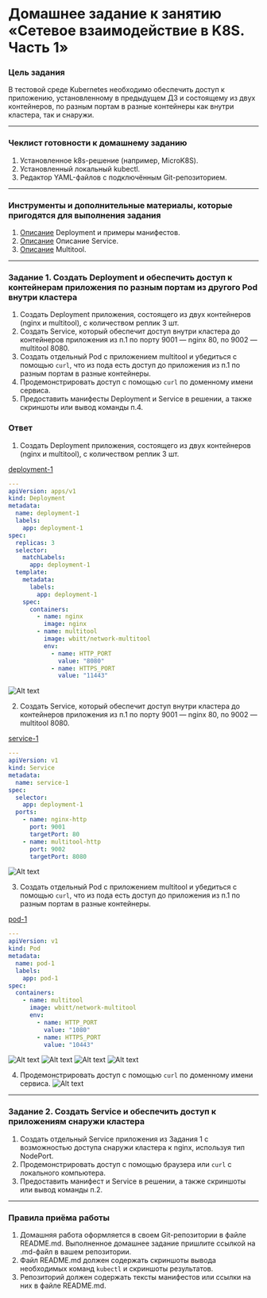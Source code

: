 # Домашнее задание к занятию «Сетевое взаимодействие в K8S. Часть 1»

### Цель задания

В тестовой среде Kubernetes необходимо обеспечить доступ к приложению, установленному в предыдущем ДЗ и состоящему из двух контейнеров, по разным портам в разные контейнеры как внутри кластера, так и снаружи.

------

### Чеклист готовности к домашнему заданию

1. Установленное k8s-решение (например, MicroK8S).
2. Установленный локальный kubectl.
3. Редактор YAML-файлов с подключённым Git-репозиторием.

------

### Инструменты и дополнительные материалы, которые пригодятся для выполнения задания

1. [Описание](https://kubernetes.io/docs/concepts/workloads/controllers/deployment/) Deployment и примеры манифестов.
2. [Описание](https://kubernetes.io/docs/concepts/services-networking/service/) Описание Service.
3. [Описание](https://github.com/wbitt/Network-MultiTool) Multitool.

------

### Задание 1. Создать Deployment и обеспечить доступ к контейнерам приложения по разным портам из другого Pod внутри кластера

1. Создать Deployment приложения, состоящего из двух контейнеров (nginx и multitool), с количеством реплик 3 шт.
2. Создать Service, который обеспечит доступ внутри кластера до контейнеров приложения из п.1 по порту 9001 — nginx 80, по 9002 — multitool 8080.
3. Создать отдельный Pod с приложением multitool и убедиться с помощью `curl`, что из пода есть доступ до приложения из п.1 по разным портам в разные контейнеры.
4. Продемонстрировать доступ с помощью `curl` по доменному имени сервиса.
5. Предоставить манифесты Deployment и Service в решении, а также скриншоты или вывод команды п.4.

### Ответ 

1. Создать Deployment приложения, состоящего из двух контейнеров (nginx и multitool), с количеством реплик 3 шт.

[deployment-1](deployment-1.yaml)
```yaml
---
apiVersion: apps/v1
kind: Deployment
metadata:
  name: deployment-1
  labels:
    app: deployment-1
spec:
  replicas: 3
  selector:
    matchLabels:
      app: deployment-1
  template:
    metadata:
      labels:
        app: deployment-1
    spec:
      containers:
        - name: nginx
          image: nginx
        - name: multitool
          image: wbitt/network-multitool
          env:
            - name: HTTP_PORT
              value: "8080"
            - name: HTTPS_PORT
              value: "11443"
```
![Alt text](image.png)

2. Создать Service, который обеспечит доступ внутри кластера до контейнеров приложения из п.1 по порту 9001 — nginx 80, по 9002 — multitool 8080.

[service-1](service-1.yaml)
```yaml
---
apiVersion: v1
kind: Service
metadata:
  name: service-1
spec:
  selector:
    app: deployment-1
  ports:
    - name: nginx-http
      port: 9001
      targetPort: 80
    - name: multitool-http
      port: 9002
      targetPort: 8080
```
![Alt text](image-1.png)

3. Создать отдельный Pod с приложением multitool и убедиться с помощью `curl`, что из пода есть доступ до приложения из п.1 по разным портам в разные контейнеры.

[pod-1](pod-1.yaml)
```yaml
---
apiVersion: v1
kind: Pod
metadata:
  name: pod-1
  labels:
    app: pod-1
spec:
  containers:
    - name: multitool
      image: wbitt/network-multitool
      env:
        - name: HTTP_PORT
          value: "1080"
        - name: HTTPS_PORT
          value: "10443"
```
![Alt text](image-2.png)
![Alt text](image-3.png)
![Alt text](image-4.png)
![Alt text](image-5.png)

4. Продемонстрировать доступ с помощью `curl` по доменному имени сервиса. 
![Alt text](image-6.png)

------

### Задание 2. Создать Service и обеспечить доступ к приложениям снаружи кластера

1. Создать отдельный Service приложения из Задания 1 с возможностью доступа снаружи кластера к nginx, используя тип NodePort.
2. Продемонстрировать доступ с помощью браузера или `curl` с локального компьютера.
3. Предоставить манифест и Service в решении, а также скриншоты или вывод команды п.2.

------

### Правила приёма работы

1. Домашняя работа оформляется в своем Git-репозитории в файле README.md. Выполненное домашнее задание пришлите ссылкой на .md-файл в вашем репозитории.
2. Файл README.md должен содержать скриншоты вывода необходимых команд `kubectl` и скриншоты результатов.
3. Репозиторий должен содержать тексты манифестов или ссылки на них в файле README.md.
